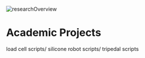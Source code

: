 ![researchOverview](https://user-images.githubusercontent.com/59576758/123493111-5cb1c480-d5d0-11eb-9a4b-7e1c4400bae1.jpg)
# Academic Projects
 load cell scripts/ silicone robot scripts/ tripedal scripts
